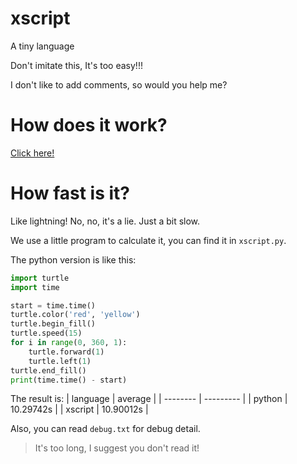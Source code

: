 # xscript
A tiny language

Don't imitate this, It's too easy!!!

I don't like to add comments, so would you help me?

# How does it work?
[Click here!](https://github.com/jason-bowen-zheng/xscript/howto.md)

# How fast is it?
Like lightning! No, no, it's a lie. Just a bit slow.

We use a little program to calculate it, you can find it in ```xscript.py```.

The python version is like this:
  ```python
  import turtle
  import time
  
  start = time.time()
  turtle.color('red', 'yellow')
  turtle.begin_fill()
  turtle.speed(15)
  for i in range(0, 360, 1):
      turtle.forward(1)
      turtle.left(1)
  turtle.end_fill()
  print(time.time() - start)
  ```
The result is:
| language | average   |
| -------- | --------- |
| python   | 10.29742s |
| xscript  | 10.90012s |

Also, you can read ```debug.txt``` for debug detail.
> It's too long, I suggest you don't read it!
